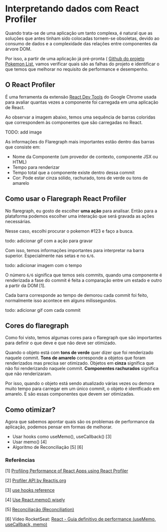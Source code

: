 # Interpretando dados com React Profiler

Quando trata-se de uma aplicação um tanto complexa, é natural que as soluções que antes tinham sido colocadas tornem-se obsoletas, devido ao consumo de dados e a complexidade das relações entre componentes da árvore DOM.

Por isso, a partir de uma aplicação já pré-pronta ( [Github do projeto Pokemon List](https://github.com/NatSatie/pokemon-list), vamos verificar quais são as falhas do projeto e identificar o que temos que melhorar no requisito de performance e desempenho.

## O React Profiler

É uma ferramenta da extensão [React Dev Tools](https://chrome.google.com/webstore/detail/react-developer-tools/fmkadmapgofadopljbjfkapdkoienihi) do Google Chrome usada para avaliar quantas vezes a componente foi carregada em uma aplicação de React.

Ao observar a imagem abaixo, temos uma sequência de barras coloridas que correspondem às componentes que são carregadas no React. 

TODO: add image

As informações do Flaregraph mais importantes estão dentro das barras que consiste em:

- Nome da Componente (um provedor de contexto, componente JSX ou HTML)
- Tempo para renderizar
- Tempo total que a componente existe dentro dessa commit
- Cor: Pode estar cinza sólido, rachurado, tons de verde ou tons de amarelo

## Como usar o Flaregraph React Profiler 

No flaregraph, eu gosto de escolher **uma ação** para analisar. Então para a plataforma podemos escolher uma interação que será gravada as ações necessárias.

Nesse caso, escolhi procurar o pokemon #123 e faço a busca.

todo: adicionar gif com a ação para gravar

Com isso, temos informações importantes para interpretar na barra superior. Especialmente nas setas e no `6/6`.

todo: adicionar imagem com o tempo

O número `6/6` significa que temos seis commits, quando uma componente é renderizada a fase do commit é feita a comparação entre um estado e outro a partir da DOM [1].

Cada barra corresponde ao tempo de demorou cada commit foi feito, normalmente isso acontece em alguns milissegundos.

todo: adicionar gif com cada commit

## Cores do flaregraph

Como foi visto, temos algumas cores para o flaregraph que são importantes para definir o que deve e que não deve ser otimizado.

Quando o objeto está com **tons de verde** quer dizer que foi renderizado naquele commit. **Tons de amarelo** corresponde a objetos que foram renderizados mas precisa ser otimizado. Objetos em **cinza** significa que não foi renderizando naquele commit. **Componentes rachurados** significa que não renderizaram.

Por isso, quando o objeto está sendo atualizado várias vezes ou demora muito tempo para carregar em um único commit, o objeto é identficado em amarelo. E são essas componentes que devem ser otimizadas.

## Como otimizar?

Agora que sabemos apontar quais são os problemas de performance da aplicação, podemos pensar em formas de melhorar. 

- Usar hooks como useMemo(), useCallback() [3]
- Usar memo() [4]
- Algoritmo de Reconciliação [5] [6]



 ### Referências

[1] [Profiling Performance of React Apps using React Profiler](https://blog.bitsrc.io/profiling-performance-of-react-apps-using-react-profiler-d02d77f3c96a)

[2] [Profiler API by Reactjs.org](https://reactjs.org/docs/profiler.html?)

[3] [use hooks reference](https://pt-br.reactjs.org/docs/hooks-reference.html#usecallback)

[4] [Use React.memo() wisely](https://dmitripavlutin.com/use-react-memo-wisely/)

[5] [Reconciliação (Reconciliation)](https://pt-br.reactjs.org/docs/reconciliation.html)

[6] Vídeo RocketSeat: [React - Guia definitivo de performance (useMemo, useCallback, memo)](https://youtu.be/NmU2nNehNNY)

